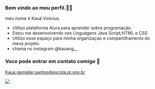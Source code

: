 ### Bem vindo ao meu perfil.🖕🏽

meu nome é Kauã Vinicius.

- Utilizo plataforma Alura para aprender sobre programação.
- Estou me desenvolvendo nas Linguagens Java Script,HTML e CSS
- Utilizo esse espaço para minha organizaçao e compartilhamento do meus projeto.
- chama no instagram @kauavg__


### Voce pode entrar em contato comigo 📲

Kaua.gamalier.santos@escola.pr.gov.br


![](https://media1.tenor.com/m/9Nz-xlpzvRgAAAAC/neymar-jr.gif)
